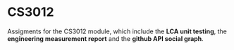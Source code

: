 # CS3012
Assigments for the CS3012 module, which include the __LCA unit testing__, the __engineering measurement report__ and the __github API social graph__.

